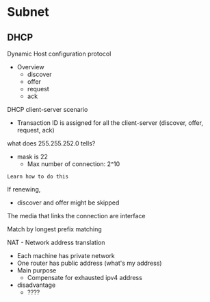# Subnet

## DHCP

Dynamic Host configuration protocol
- Overview
  - discover
  - offer
  - request
  - ack

DHCP client-server scenario
- Transaction ID is assigned for all the client-server (discover, offer, request, ack)

what does 255.255.252.0 tells?
- mask is 22
  - Max number of connection: 2^10

```Learn how to do this```

If renewing,
- discover and offer might be skipped

The media that links the connection are interface

Match by longest prefix matching

NAT - Network address translation
- Each machine has private network
- One router has public address (what's my address)
- Main purpose
  - Compensate for exhausted ipv4 address
- disadvantage
  - ????

